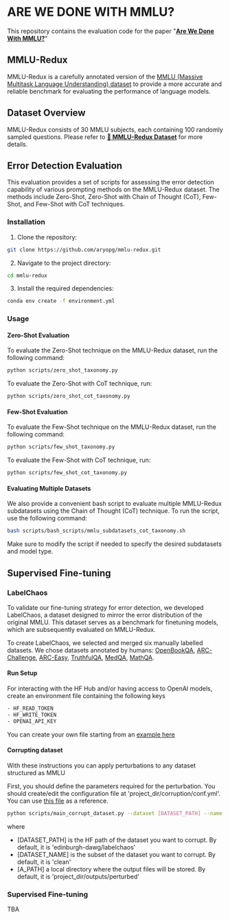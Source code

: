 # ARE WE DONE WITH MMLU?
This repository contains the evaluation code for the paper "[**Are We Done With MMLU?**](https://arxiv.org/pdf/2406.04127)"

## MMLU-Redux
MMLU-Redux is a carefully annotated version of the [MMLU (Massive Multitask Language Understanding) dataset](https://arxiv.org/abs/2009.03300) to provide a more accurate and reliable benchmark for evaluating the performance of language models.

## Dataset Overview
MMLU-Redux consists of 30 MMLU subjects, each containing 100 randomly sampled questions.
Please refer to [**🤗 MMLU-Redux Dataset**](https://huggingface.co/datasets/mmlu-redux) for more details.

## Error Detection Evaluation

This evaluation provides a set of scripts for assessing the error detection capability of various prompting methods on the MMLU-Redux dataset. The methods include Zero-Shot, Zero-Shot with Chain of Thought (CoT), Few-Shot, and Few-Shot with CoT techniques.

### Installation
1. Clone the repository:
```bash
git clone https://github.com/aryopg/mmlu-redux.git
```

2. Navigate to the project directory:
```bash
cd mmlu-redux
```

3. Install the required dependencies:
```bash
conda env create -f environment.yml
```

### Usage

#### Zero-Shot Evaluation
To evaluate the Zero-Shot technique on the MMLU-Redux dataset, run the following command:

```bash
python scripts/zero_shot_taxonomy.py
```

To evaluate the Zero-Shot with CoT technique, run:

```bash
python scripts/zero_shot_cot_taxonomy.py
```

#### Few-Shot Evaluation
To evaluate the Few-Shot technique on the MMLU-Redux dataset, run the following command:

```bash
python scripts/few_shot_taxonomy.py
```

To evaluate the Few-Shot with CoT technique, run:

```bash
python scripts/few_shot_cot_taxonomy.py
```

#### Evaluating Multiple Datasets
We also provide a convenient bash script to evaluate multiple MMLU-Redux subdatasets using the Chain of Thought (CoT) technique. To run the script, use the following command:

```bash
bash scripts/bash_scripts/mmlu_subdatasets_cot_taxonomy.sh
```

Make sure to modify the script if needed to specify the desired subdatasets and model type.


## Supervised Fine-tuning

### LabelChaos

To validate our fine-tuning strategy for error detection, we developed LabelChaos, a dataset designed to mirror the error distribution of the original MMLU. This dataset serves as a benchmark for finetuning models, which are subsequently evaluated on MMLU-Redux.

To create LabelChaos, we selected and merged six manually labelled datasets. We chose datasets annotated by humans: [OpenBookQA](https://huggingface.co/datasets/allenai/openbookqa), [ARC-Challenge](https://huggingface.co/datasets/allenai/ai2_arc), [ARC-Easy](https://huggingface.co/datasets/allenai/ai2_arc), [TruthfulQA](https://huggingface.co/datasets/truthfulqa/truthful_qa), [MedQA](https://huggingface.co/datasets/bigbio/med_qa), [MathQA](https://huggingface.co/datasets/allenai/math_qa).

#### Run Setup
For interacting with the HF Hub and/or having access to OpenAI models, create an environment file containing the following keys
```bash
- HF_READ_TOKEN
- HF_WRITE_TOKEN
- OPENAI_API_KEY
```
You can create your own file starting from an [example here](.env_example)

#### Corrupting dataset

With these instructions you can apply perturbations to any dataset structured as MMLU

First, you should define the parameters required for the perturbation.
You should create/edit the configuration file at 'project_dir/corruption/conf.yml'.
You can use [this file](conf/corruption/conf_example.yml) as a reference.

```bash
python scripts/main_corrupt_dataset.py --dataset [DATASET_PATH] --name [DATASET_NAME] --output_dir [A_PATH]
```

where
- [DATASET_PATH] is the HF path of the dataset you want to corrupt. By default, it is 'edinburgh-dawg/labelchaos'
- [DATASET_NAME] is the subset of the dataset you want to corrupt. By default, it is 'clean'
- [A_PATH] a local directory where the output files will be stored. By default, it is 'project_dir/outputs/perturbed'

### Supervised Fine-tuning

TBA

